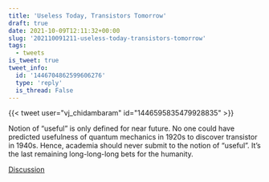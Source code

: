 ```yaml
---
title: 'Useless Today, Transistors Tomorrow'
draft: true
date: 2021-10-09T12:11:32+00:00
slug: '202110091211-useless-today-transistors-tomorrow'
tags:
  - tweets
is_tweet: true
tweet_info:
  id: '1446704862599606276'
  type: 'reply'
  is_thread: False
---
```




{{< tweet user="vj_chidambaram" id="1446595835479928835" >}}

Notion of “useful” is only defined for near future. No one could have predicted usefulness of quantum mechanics in 1920s to discover transistor in 1940s. Hence, academia should never submit to the notion of “useful”. It’s the last remaining long-long-long bets for the humanity.

[Discussion](https://x.com/sytelus/status/1446704862599606276)
